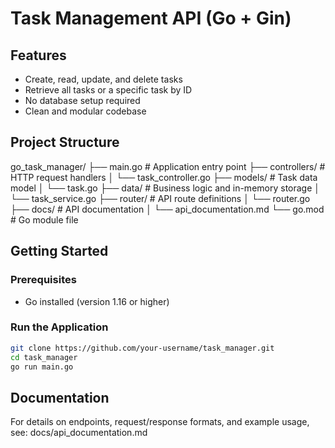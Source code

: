 # Task Management API (Go + Gin)

## Features

- Create, read, update, and delete tasks  
- Retrieve all tasks or a specific task by ID  
- No database setup required  
- Clean and modular codebase

## Project Structure

go_task_manager/
├── main.go # Application entry point
├── controllers/ # HTTP request handlers
│ └── task_controller.go
├── models/ # Task data model
│ └── task.go
├── data/ # Business logic and in-memory storage
│ └── task_service.go
├── router/ # API route definitions
│ └── router.go
├── docs/ # API documentation
│ └── api_documentation.md
└── go.mod # Go module file


## Getting Started

### Prerequisites

- Go installed (version 1.16 or higher)

### Run the Application

```bash
git clone https://github.com/your-username/task_manager.git
cd task_manager
go run main.go
```

## Documentation
For details on endpoints, request/response formats, and example usage, see:
docs/api_documentation.md
